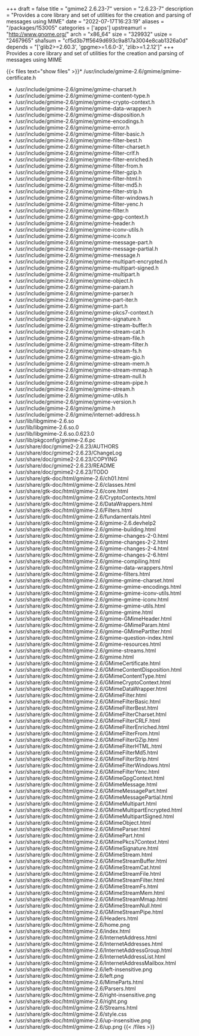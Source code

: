 +++
draft = false
title = "gmime2 2.6.23-7"
version = "2.6.23-7"
description = "Provides a core library and set of utilities for the creation and parsing of messages using MIME"
date = "2022-07-17T16:23:19"
aliases = "/packages/153005"
categories = ['apps']
upstreamurl = "http://www.gnome.org/"
arch = "x86_64"
size = "329932"
usize = "2467965"
sha1sum = "cf5d3b7ff5649d693c9a817a3004e8cab1326a0d"
depends = "['glib2>=2.60.3', 'gpgme>=1.6.0-3', 'zlib>=1.2.12']"
+++
Provides a core library and set of utilities for the creation and parsing of messages using MIME

{{< files text="show files" >}}* /usr/include/gmime-2.6/gmime/gmime-certificate.h
* /usr/include/gmime-2.6/gmime/gmime-charset.h
* /usr/include/gmime-2.6/gmime/gmime-content-type.h
* /usr/include/gmime-2.6/gmime/gmime-crypto-context.h
* /usr/include/gmime-2.6/gmime/gmime-data-wrapper.h
* /usr/include/gmime-2.6/gmime/gmime-disposition.h
* /usr/include/gmime-2.6/gmime/gmime-encodings.h
* /usr/include/gmime-2.6/gmime/gmime-error.h
* /usr/include/gmime-2.6/gmime/gmime-filter-basic.h
* /usr/include/gmime-2.6/gmime/gmime-filter-best.h
* /usr/include/gmime-2.6/gmime/gmime-filter-charset.h
* /usr/include/gmime-2.6/gmime/gmime-filter-crlf.h
* /usr/include/gmime-2.6/gmime/gmime-filter-enriched.h
* /usr/include/gmime-2.6/gmime/gmime-filter-from.h
* /usr/include/gmime-2.6/gmime/gmime-filter-gzip.h
* /usr/include/gmime-2.6/gmime/gmime-filter-html.h
* /usr/include/gmime-2.6/gmime/gmime-filter-md5.h
* /usr/include/gmime-2.6/gmime/gmime-filter-strip.h
* /usr/include/gmime-2.6/gmime/gmime-filter-windows.h
* /usr/include/gmime-2.6/gmime/gmime-filter-yenc.h
* /usr/include/gmime-2.6/gmime/gmime-filter.h
* /usr/include/gmime-2.6/gmime/gmime-gpg-context.h
* /usr/include/gmime-2.6/gmime/gmime-header.h
* /usr/include/gmime-2.6/gmime/gmime-iconv-utils.h
* /usr/include/gmime-2.6/gmime/gmime-iconv.h
* /usr/include/gmime-2.6/gmime/gmime-message-part.h
* /usr/include/gmime-2.6/gmime/gmime-message-partial.h
* /usr/include/gmime-2.6/gmime/gmime-message.h
* /usr/include/gmime-2.6/gmime/gmime-multipart-encrypted.h
* /usr/include/gmime-2.6/gmime/gmime-multipart-signed.h
* /usr/include/gmime-2.6/gmime/gmime-multipart.h
* /usr/include/gmime-2.6/gmime/gmime-object.h
* /usr/include/gmime-2.6/gmime/gmime-param.h
* /usr/include/gmime-2.6/gmime/gmime-parser.h
* /usr/include/gmime-2.6/gmime/gmime-part-iter.h
* /usr/include/gmime-2.6/gmime/gmime-part.h
* /usr/include/gmime-2.6/gmime/gmime-pkcs7-context.h
* /usr/include/gmime-2.6/gmime/gmime-signature.h
* /usr/include/gmime-2.6/gmime/gmime-stream-buffer.h
* /usr/include/gmime-2.6/gmime/gmime-stream-cat.h
* /usr/include/gmime-2.6/gmime/gmime-stream-file.h
* /usr/include/gmime-2.6/gmime/gmime-stream-filter.h
* /usr/include/gmime-2.6/gmime/gmime-stream-fs.h
* /usr/include/gmime-2.6/gmime/gmime-stream-gio.h
* /usr/include/gmime-2.6/gmime/gmime-stream-mem.h
* /usr/include/gmime-2.6/gmime/gmime-stream-mmap.h
* /usr/include/gmime-2.6/gmime/gmime-stream-null.h
* /usr/include/gmime-2.6/gmime/gmime-stream-pipe.h
* /usr/include/gmime-2.6/gmime/gmime-stream.h
* /usr/include/gmime-2.6/gmime/gmime-utils.h
* /usr/include/gmime-2.6/gmime/gmime-version.h
* /usr/include/gmime-2.6/gmime/gmime.h
* /usr/include/gmime-2.6/gmime/internet-address.h
* /usr/lib/libgmime-2.6.so
* /usr/lib/libgmime-2.6.so.0
* /usr/lib/libgmime-2.6.so.0.623.0
* /usr/lib/pkgconfig/gmime-2.6.pc
* /usr/share/doc/gmime2-2.6.23/AUTHORS
* /usr/share/doc/gmime2-2.6.23/ChangeLog
* /usr/share/doc/gmime2-2.6.23/COPYING
* /usr/share/doc/gmime2-2.6.23/README
* /usr/share/doc/gmime2-2.6.23/TODO
* /usr/share/gtk-doc/html/gmime-2.6/ch01.html
* /usr/share/gtk-doc/html/gmime-2.6/classes.html
* /usr/share/gtk-doc/html/gmime-2.6/core.html
* /usr/share/gtk-doc/html/gmime-2.6/CryptoContexts.html
* /usr/share/gtk-doc/html/gmime-2.6/DataWrappers.html
* /usr/share/gtk-doc/html/gmime-2.6/Filters.html
* /usr/share/gtk-doc/html/gmime-2.6/fundamentals.html
* /usr/share/gtk-doc/html/gmime-2.6/gmime-2.6.devhelp2
* /usr/share/gtk-doc/html/gmime-2.6/gmime-building.html
* /usr/share/gtk-doc/html/gmime-2.6/gmime-changes-2-0.html
* /usr/share/gtk-doc/html/gmime-2.6/gmime-changes-2-2.html
* /usr/share/gtk-doc/html/gmime-2.6/gmime-changes-2-4.html
* /usr/share/gtk-doc/html/gmime-2.6/gmime-changes-2-6.html
* /usr/share/gtk-doc/html/gmime-2.6/gmime-compiling.html
* /usr/share/gtk-doc/html/gmime-2.6/gmime-data-wrappers.html
* /usr/share/gtk-doc/html/gmime-2.6/gmime-filters.html
* /usr/share/gtk-doc/html/gmime-2.6/gmime-gmime-charset.html
* /usr/share/gtk-doc/html/gmime-2.6/gmime-gmime-encodings.html
* /usr/share/gtk-doc/html/gmime-2.6/gmime-gmime-iconv-utils.html
* /usr/share/gtk-doc/html/gmime-2.6/gmime-gmime-iconv.html
* /usr/share/gtk-doc/html/gmime-2.6/gmime-gmime-utils.html
* /usr/share/gtk-doc/html/gmime-2.6/gmime-gmime.html
* /usr/share/gtk-doc/html/gmime-2.6/gmime-GMimeHeader.html
* /usr/share/gtk-doc/html/gmime-2.6/gmime-GMimeParam.html
* /usr/share/gtk-doc/html/gmime-2.6/gmime-GMimePartIter.html
* /usr/share/gtk-doc/html/gmime-2.6/gmime-question-index.html
* /usr/share/gtk-doc/html/gmime-2.6/gmime-resources.html
* /usr/share/gtk-doc/html/gmime-2.6/gmime-streams.html
* /usr/share/gtk-doc/html/gmime-2.6/gmime.html
* /usr/share/gtk-doc/html/gmime-2.6/GMimeCertificate.html
* /usr/share/gtk-doc/html/gmime-2.6/GMimeContentDisposition.html
* /usr/share/gtk-doc/html/gmime-2.6/GMimeContentType.html
* /usr/share/gtk-doc/html/gmime-2.6/GMimeCryptoContext.html
* /usr/share/gtk-doc/html/gmime-2.6/GMimeDataWrapper.html
* /usr/share/gtk-doc/html/gmime-2.6/GMimeFilter.html
* /usr/share/gtk-doc/html/gmime-2.6/GMimeFilterBasic.html
* /usr/share/gtk-doc/html/gmime-2.6/GMimeFilterBest.html
* /usr/share/gtk-doc/html/gmime-2.6/GMimeFilterCharset.html
* /usr/share/gtk-doc/html/gmime-2.6/GMimeFilterCRLF.html
* /usr/share/gtk-doc/html/gmime-2.6/GMimeFilterEnriched.html
* /usr/share/gtk-doc/html/gmime-2.6/GMimeFilterFrom.html
* /usr/share/gtk-doc/html/gmime-2.6/GMimeFilterGZip.html
* /usr/share/gtk-doc/html/gmime-2.6/GMimeFilterHTML.html
* /usr/share/gtk-doc/html/gmime-2.6/GMimeFilterMd5.html
* /usr/share/gtk-doc/html/gmime-2.6/GMimeFilterStrip.html
* /usr/share/gtk-doc/html/gmime-2.6/GMimeFilterWindows.html
* /usr/share/gtk-doc/html/gmime-2.6/GMimeFilterYenc.html
* /usr/share/gtk-doc/html/gmime-2.6/GMimeGpgContext.html
* /usr/share/gtk-doc/html/gmime-2.6/GMimeMessage.html
* /usr/share/gtk-doc/html/gmime-2.6/GMimeMessagePart.html
* /usr/share/gtk-doc/html/gmime-2.6/GMimeMessagePartial.html
* /usr/share/gtk-doc/html/gmime-2.6/GMimeMultipart.html
* /usr/share/gtk-doc/html/gmime-2.6/GMimeMultipartEncrypted.html
* /usr/share/gtk-doc/html/gmime-2.6/GMimeMultipartSigned.html
* /usr/share/gtk-doc/html/gmime-2.6/GMimeObject.html
* /usr/share/gtk-doc/html/gmime-2.6/GMimeParser.html
* /usr/share/gtk-doc/html/gmime-2.6/GMimePart.html
* /usr/share/gtk-doc/html/gmime-2.6/GMimePkcs7Context.html
* /usr/share/gtk-doc/html/gmime-2.6/GMimeSignature.html
* /usr/share/gtk-doc/html/gmime-2.6/GMimeStream.html
* /usr/share/gtk-doc/html/gmime-2.6/GMimeStreamBuffer.html
* /usr/share/gtk-doc/html/gmime-2.6/GMimeStreamCat.html
* /usr/share/gtk-doc/html/gmime-2.6/GMimeStreamFile.html
* /usr/share/gtk-doc/html/gmime-2.6/GMimeStreamFilter.html
* /usr/share/gtk-doc/html/gmime-2.6/GMimeStreamFs.html
* /usr/share/gtk-doc/html/gmime-2.6/GMimeStreamMem.html
* /usr/share/gtk-doc/html/gmime-2.6/GMimeStreamMmap.html
* /usr/share/gtk-doc/html/gmime-2.6/GMimeStreamNull.html
* /usr/share/gtk-doc/html/gmime-2.6/GMimeStreamPipe.html
* /usr/share/gtk-doc/html/gmime-2.6/Headers.html
* /usr/share/gtk-doc/html/gmime-2.6/home.png
* /usr/share/gtk-doc/html/gmime-2.6/index.html
* /usr/share/gtk-doc/html/gmime-2.6/InternetAddress.html
* /usr/share/gtk-doc/html/gmime-2.6/InternetAddresses.html
* /usr/share/gtk-doc/html/gmime-2.6/InternetAddressGroup.html
* /usr/share/gtk-doc/html/gmime-2.6/InternetAddressList.html
* /usr/share/gtk-doc/html/gmime-2.6/InternetAddressMailbox.html
* /usr/share/gtk-doc/html/gmime-2.6/left-insensitive.png
* /usr/share/gtk-doc/html/gmime-2.6/left.png
* /usr/share/gtk-doc/html/gmime-2.6/MimeParts.html
* /usr/share/gtk-doc/html/gmime-2.6/Parsers.html
* /usr/share/gtk-doc/html/gmime-2.6/right-insensitive.png
* /usr/share/gtk-doc/html/gmime-2.6/right.png
* /usr/share/gtk-doc/html/gmime-2.6/Streams.html
* /usr/share/gtk-doc/html/gmime-2.6/style.css
* /usr/share/gtk-doc/html/gmime-2.6/up-insensitive.png
* /usr/share/gtk-doc/html/gmime-2.6/up.png
{{< /files >}}